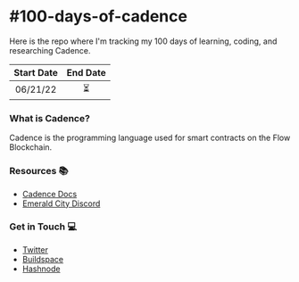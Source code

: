# #100-days-of-cadence

Here is the repo where I'm tracking my 100 days of learning, coding, and researching Cadence.

| Start Date | End Date |
| :--------: | :------: |
| 06/21/22   | ⏳       |

### What is Cadence?

Cadence is the programming language used for smart contracts on the Flow Blockchain.

### Resources 📚
  * [Cadence Docs](https://docs.onflow.org/cadence/language/)
  * [Emerald City Discord](https://discord.gg/emeraldcity)

### Get in Touch 💻
 * [Twitter](https://twitter.com/AmethystCodes)
 * [Buildspace](https://buildspace.so/@amethyst)
 * [Hashnode](https://hashnode.com/@AmethystCodes)
